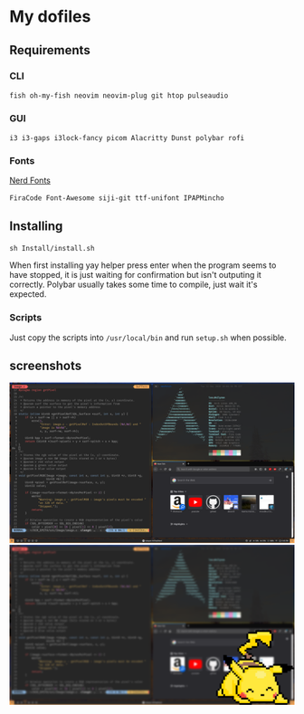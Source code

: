 # My dofiles

## Requirements

### CLI

```
fish oh-my-fish neovim neovim-plug git htop pulseaudio
```

### GUI

```
i3 i3-gaps i3lock-fancy picom Alacritty Dunst polybar rofi  
```
### Fonts

[Nerd Fonts](https://www.nerdfonts.com/font-downloads)

```
FiraCode Font-Awesome siji-git ttf-unifont IPAPMincho
```

## Installing

`sh Install/install.sh`

When first installing yay helper press enter when the program seems to have stopped, it is just waiting for confirmation but isn't outputing it correctly.
Polybar usually takes some time to compile, just wait it's expected.

### Scripts

Just copy the scripts into `/usr/local/bin` and run `setup.sh` when possible.

## screenshots

![DesktopPreview](Images/desktop.png)
![LockPreview](Images/locked.png)
